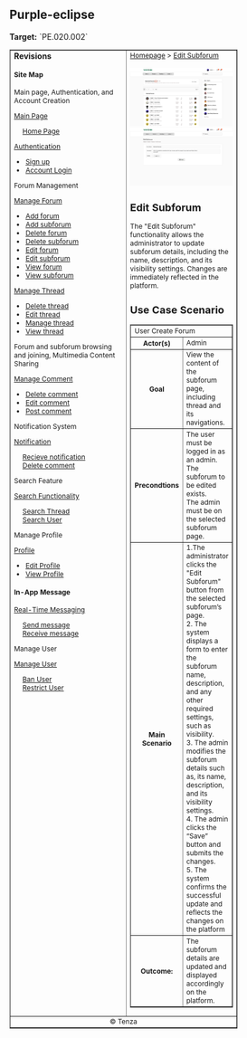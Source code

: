 <h2>Purple-eclipse</h2>
<p><strong>Target:</strong> `PE.020.002`</p>

<table border="1" cellpadding="0" cellspacing="0" style="width: 80%; font-size: 12px;">
    <tr style="width: 70%;">
        <td valign="top">
            <h3 style="margin-top:0">Revisions</h3>
            <h4 style="list-style-type: none; padding-left: 0;">Site Map</h4>
            <p> Main page, Authentication, and Account Creation </p>
            <a href="../homepage">Main Page</a>
            <ul style="list-style-type: none ; padding-left: 0">
                <li style="padding-left: 15px"> <a href="../homepage/homepage.md"> Home Page </a></li>  
            </ul>
            <a href="/authenticate-user">Authentication</a>
            <ul>
                <li><a href="../authenticate-user/account-signup.md">Sign up</a></li>
                <li><a href="../authenticate-user/account-login.md">Account Login</a></li>
            </ul>
             <p> Forum Management </p>
            <a href="/manage-forum">Manage Forum</a>
            <ul>
                <li><a href=add-forum.md">Add forum</a></li>
                <li><a href="add-subforum.md">Add subforum</a></li>
                <li><a href="delete-forum.md">Delete forum</a></li>
                <li><a href="delete-subforum.md">Delete subforum</a></li>
                <li><a href="edit-forum.md">Edit forum</a></li>
                <li><a href="edit-subforum.md">Edit subforum</a></li>
                <li><a href="view-forum.md">View forum</a></li>
                <li><a href="view-subforum.md">View subforum</a></li>
            </ul>
            <a href="../manage-thread">Manage Thread</a>
            <ul>
                <li><a href="../manage-thread/delete-thread.md">Delete thread</a></li>
                <li><a href="../manage-thread/edit-thread.md">Edit thread</a></li>
                <li><a href="../manage-thread/manage-thread.md">Manage thread</a></li>
                <li><a href="../manage-thread/view-thread.md">View thread</a></li>
            </ul>
            <p> Forum and subforum browsing and joining, Multimedia Content Sharing</p>
            <a href="/manage-comment">Manage Comment</a>
            <ul>
                <li><a href="../manage-comment/delete-comment.md">Delete comment</a></li>
                <li><a href="../manage-comment/edit-comment.md">Edit comment</a></li>
                <li><a href="../manage-comment/post-comment.md">Post comment</a></li>
            </ul>
            <p> Notification System </p>
            <a href="../manage-notification">Notification</a>
            <ul style="list-style-type: none ; padding-left: 0">
                <li style="padding-left: 15px"> <a href="../manage-notification/recieve-notification.md">Recieve notification </a></li>
                <li style="padding-left: 15px"> <a href="../manage-notification/delete-notification.md"> Delete comment </a></li>    
            </ul>
            <p> Search Feature </p> 
            <a href="../search-functionality">Search Functionality</a>
            <ul style="list-style-type: none ; padding-left: 0">
                <li style="padding-left: 15px"> <a href="../search-functionality/search-thread.md"> Search Thread </a></li>
                <li style="padding-left: 15px"> <a href="../search-functionality/search-user.md"> Search User </a></li>
            </ul>
            <p> Manage Profile</p>
            <a href="../manage-profile">Profile</a>
            <ul>
                <li><a href="../manage-profile/edit-profile.md">Edit Profile</a></li>
                <li><a href="../manage-profile/view-profile.md">View Profile</a></li>
            </ul>
            <h4> In-App Message </h4>
            <a href="../manage-message">Real-Time Messaging</a>
            <ul style="list-style-type: none ; padding-left: 0">
                <li style="padding-left: 15px"> <a href="../manage-message/send-message.md"> Send message </a></li>
                <li style="padding-left: 15px"> <a href="../manage-message/receive-message.md"> Receive message </a></li>
            </ul>
            <p> Manage User </p>
            <a href="../manage-user">Manage User</a>
            <ul style="list-style-type: none ; padding-left: 0">
                <li style="padding-left: 15px"> <a href="../manage-user/ban-user.md"> Ban User </a></li>
                <li style="padding-left: 15px"> <a href="../manage-user/restrict-user.md"> Restrict User </a></li>
            </ul>
        </td>
        <td valign="top" style="width: 30%;">
            <a href="https://github.com/Davidty143/purple-eclipse/blob/main/docs/homepage/homepage.md">Homepage</a> &gt;
            <a href="https://github.com/Davidty143/purple-eclipse/tree/main/docs/manage-forum">Edit  Subforum</a>
            <br><br>
            <img src="../../assets/edit_subforum1.png" alt="Edit Subforum">
            <img src="../../assets/edit_subforum2.png" alt="Edit Subforum">
            <h2>Edit Subforum</h2>
            <p>
              The "Edit Subforum" functionality allows the administrator to update subforum details, including the name, description, 
              and its visibility settings. Changes are immediately reflected in the platform.    
            </p>
            <h2>Use Case Scenario</h2>
            <table border="1">
                <tr>
                    <td colspan="2" align="left">
                      User Create Forum
                    </td>
                </tr>
                <tr>
                    <th>Actor(s)</th>
                    <td>Admin</td>
                </tr>
              <tr>
                <th>Goal</th>
                <td>View the content of the subforum page, including thread and its navigations.</td>
              </tr>  
                <tr>
                    <th>Precondtions</th>
                    <td>
                          The user must be logged in as an admin.<br>
                          The subforum to be edited exists.<br>
                          The admin must be on the selected subforum page.
                    </td>
                </tr>
                <tr>
                    <th>Main Scenario</th>
                    <td>
                        1.The administrator clicks the "Edit Subforum" button from the selected subforum’s page.
                        <br>
                        2. The system displays a form to enter the subforum name, description, and any other <br> required settings, such as visibility.
                        <br>
                        3. The admin modifies the subforum details such as, its name, description, and its <br> visibility settings.
                          <br>
                        4. The admin clicks the “Save” button and submits the changes.
                        <br>
                        5. The system confirms the successful update and reflects the changes on the platform
                        <br>            
                    </td>
                </tr>
                <tr>
                    <th>Outcome: </th>
                    <td>
                    The subforum details are updated and displayed accordingly on the platform.
                    </td>
                </tr>
            </table>   
          <tr>
              <td colspan="2" align="center">
                  © Tenza
              </td>
          </tr>
</table>
